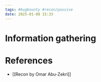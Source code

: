 ```yaml
---
tags: #bugbounty #recon/passive
date: 2025-01-08 15:33
---
```

# Information gathering




# References
- [[Recon by Omar Abu-Zekri]]
